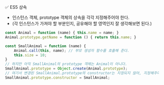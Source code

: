 ✅ ES5 상속
* 인스턴스 객체, prototype 객체의 상속을 각각 지정해주어야 한다.
* (각 인스턴스가 가져야 할 부분인지, 공유해야 할 영역인지 잘 생각해보면 된다.)  
```javascript
const Animal = function (name) { this.name = name; }
Animal.prototype.getName = function () { return this.name; }

const SmallAnimal = function (name) { 
    Animal.call(this, name); // 부모 생성자 함수를 호출해 준다.
    this.size = 10;
}
// 하지만 아직 SmallAnimal의 prototype 객체는 Animal이 아니다.
SmallAnimal.prototype = Object.create(Animal.prototype);
// 여기서 변경된 SmallAnimal.prototype의 constructor는 지정되지 않아, 지정해주어야 한다.
SmallAnimal.prototype.constructor = SmallAnimal;
```